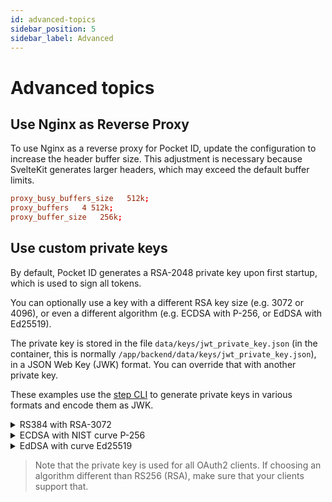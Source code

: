 ```yaml
---
id: advanced-topics
sidebar_position: 5
sidebar_label: Advanced
---
```


# Advanced topics

## Use Nginx as Reverse Proxy

To use Nginx as a reverse proxy for Pocket ID, update the configuration to increase the header buffer size. This adjustment is necessary because SvelteKit generates larger headers, which may exceed the default buffer limits.

```conf
proxy_busy_buffers_size   512k;
proxy_buffers   4 512k;
proxy_buffer_size   256k;
```

## Use custom private keys

By default, Pocket ID generates a RSA-2048 private key upon first startup, which is used to sign all tokens.

You can optionally use a key with a different RSA key size (e.g. 3072 or 4096), or even a different algorithm (e.g. ECDSA with P-256, or EdDSA with Ed25519).

The private key is stored in the file `data/keys/jwt_private_key.json` (in the container, this is normally `/app/backend/data/keys/jwt_private_key.json`), in a JSON Web Key (JWK) format. You can override that with another private key.

These examples use the [step CLI](https://smallstep.com/docs/step-cli/installation/) to generate private keys in various formats and encode them as JWK.

<details>
  <summary>RS384 with RSA-3072</summary>

```sh
step crypto jwk create \
  jwt_public_key.json jwt_private_key.json \
  --kty=RSA \
  --alg=RS384 \
  --use=sig \
  --size=3072 \
  --no-password --insecure
```

</details>

<details>
  <summary>ECDSA with NIST curve P-256</summary>

```sh
step crypto jwk create \
  jwt_public_key.json jwt_private_key.json \
  --kty=EC \
  --alg=ES256 \
  --use=sig \
  --no-password --insecure
```

</details>

<details>
  <summary>EdDSA with curve Ed25519</summary>

```sh
step crypto jwk create \
  jwt_public_key.json jwt_private_key.json \
  --kty=OKP \
  --alg=EdDSA \
  --use=sig \
  --crv=Ed25519 \
  --no-password --insecure
```

</details>

> Note that the private key is used for all OAuth2 clients. If choosing an algorithm different than RS256 (RSA), make sure that your clients support that.
